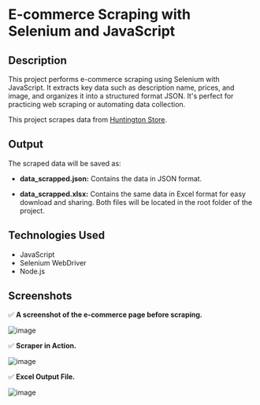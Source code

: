 # E-commerce Scraping with Selenium and JavaScript

## Description

This project performs e-commerce scraping using Selenium with JavaScript. 
It extracts key data such as description name, prices, and image, and organizes it into a structured format JSON. It's perfect for practicing web scraping or automating data collection.

This project scrapes data from [Huntington Store](https://www.huntington.pe/product-category/polos/).

## Output
The scraped data will be saved as:
- **data_scrapped.json:** Contains the data in JSON format.

- **data_scrapped.xlsx:** Contains the same data in Excel format for easy download and sharing.
Both files will be located in the root folder of the project.

## Technologies Used
- JavaScript
- Selenium WebDriver
- Node.js


## Screenshots
✅ **A screenshot of the e-commerce page before scraping.** 

![image](https://github.com/user-attachments/assets/d58df42c-fb23-461e-a585-c91b6dfd9980)

✅ **Scraper in Action.**

![image](https://github.com/user-attachments/assets/a82a0104-cb07-46ce-8031-f9ac84f13e4f)

✅ **Excel Output File.**

![image](https://github.com/user-attachments/assets/ba0f9bff-da55-4c25-82ba-71b13b23f37f)
